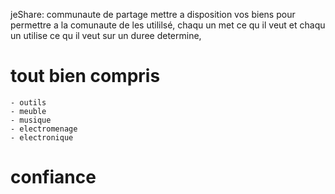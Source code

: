 jeShare: communaute de partage
mettre a disposition vos biens pour permettre a la comunaute de les utililsé, chaqu un met ce qu il veut et chaqu un utilise ce qu il veut sur un duree determine, 

<h1>tout bien compris</h1>

    - outils
    - meuble 
    - musique 
    - electromenage
    - electronique 

<h1>confiance</h1>

